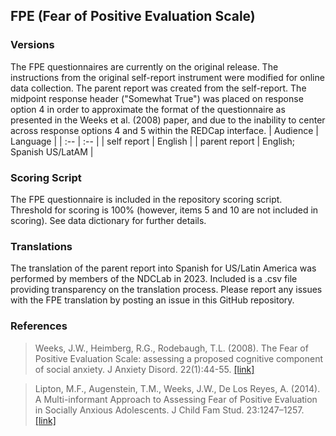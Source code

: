 ## FPE (Fear of Positive Evaluation Scale)

### Versions
The FPE questionnaires are currently on the original release. The instructions from the original self-report instrument were modified for online data collection.  The parent report was created from the self-report. The midpoint response header ("Somewhat True") was placed on response option 4 in order to approximate the format of the questionnaire as presented in the Weeks et al. (2008) paper, and due to the inability to center across response options 4 and 5 within the REDCap interface.
| Audience | Language |
| :--  | :--  |
| self report | English |
| parent report | English; Spanish US/LatAM |


### Scoring Script
The FPE questionnaire is included in the repository scoring script. Threshold for scoring is 100% (however, items 5 and 10 are not included in scoring). See data dictionary for further details.


### Translations
The translation of the parent report into Spanish for US/Latin America was performed by members of the NDCLab in 2023.  Included is a .csv file providing transparency on the translation process. Please report any issues with the FPE translation by posting an issue in this GitHub repository.


### References
> Weeks, J.W., Heimberg, R.G., Rodebaugh, T.L. (2008). The Fear of Positive Evaluation Scale: assessing a proposed cognitive component of social anxiety. J Anxiety Disord. 22(1):44-55. [[link]](https://pubmed.ncbi.nlm.nih.gov/17884328/)

> Lipton, M.F., Augenstein, T.M., Weeks, J.W., De Los Reyes, A. (2014). A Multi-informant Approach to Assessing Fear of Positive Evaluation in Socially Anxious Adolescents. J Child Fam Stud. 23:1247–1257. [[link]](https://link.springer.com/article/10.1007/s10826-013-9785-3)